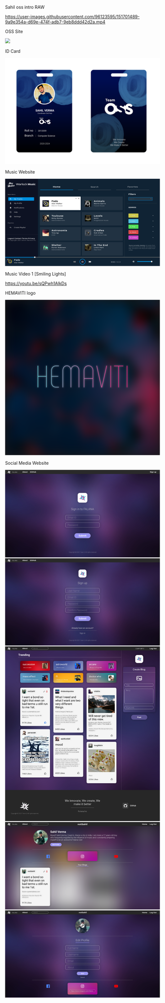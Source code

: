 Sahil oss intro RAW

https://user-images.githubusercontent.com/96123595/151701489-9a9e354a-d69e-474f-adb7-9eb8ddd42d2a.mp4

OSS Site

<img src=Resources/oss%20site.png>


ID Card

<img src=Resources/ID%20Card.png>


Music Website

<img src=Resources/Music%20Website.png>


Music Video 1 [Smiling Lights]

https://youtu.be/sQPwh1AlkDs 


HEMAVITI logo

<img src=Resources/HEMAVITI%20logo.png>


Social Media Website

<img src=Resources/Social%20Media%20website/1.%20Signin.png>
<img src=Resources/Social%20Media%20website/2.%20Signup.png>
<img src=Resources/Social%20Media%20website/3.%20Home.png>
<img src=Resources/Social%20Media%20website/4.%20Profile.png>
<img src=Resources/Social%20Media%20website/5.%20Edit%20Profile.png>
